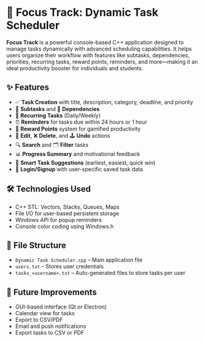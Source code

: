 # 🧠 Focus Track: Dynamic Task Scheduler

**Focus Track** is a powerful console-based C++ application designed to manage tasks dynamically with advanced scheduling capabilities. It helps users organize their workflow with features like subtasks, dependencies, priorities, recurring tasks, reward points, reminders, and more—making it an ideal productivity booster for individuals and students.

## ✨ Features

- ✅ **Task Creation** with title, description, category, deadline, and priority
- 🧩 **Subtasks** and 🔗 **Dependencies**
- 🔁 **Recurring Tasks** (Daily/Weekly)
- ⏰ **Reminders** for tasks due within 24 hours or 1 hour
- 🎯 **Reward Points** system for gamified productivity
- 📝 **Edit**, ❌ **Delete**, and 🕹️ **Undo** actions
- 🔍 **Search** and 🗂️ **Filter** tasks
- 📊 **Progress Summary** and motivational feedback
- 🤖 **Smart Task Suggestions** (earliest, easiest, quick win)
- 🔐 **Login/Signup** with user-specific saved task data

## 🛠 Technologies Used
- C++ STL: Vectors, Stacks, Queues, Maps
- File I/O for user-based persistent storage
- Windows API for popup reminders
- Console color coding using Windows.h

## 📁 File Structure

- `Dynamic Task Scheduler.cpp` – Main application file  
- `users.txt` – Stores user credentials  
- `tasks_<username>.txt` – Auto-generated files to store tasks per user  

## 🚀 Future Improvements

- GUI-based interface (Qt or Electron)  
- Calendar view for tasks  
- Export to CSV/PDF  
- Email and push notifications  
- Export tasks to CSV or PDF
